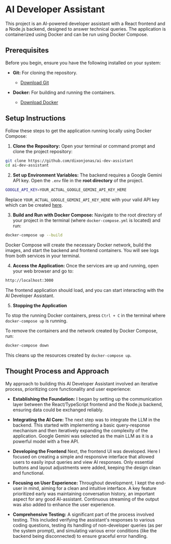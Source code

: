 # AI Developer Assistant

This project is an AI-powered developer assistant with a React frontend and a Node.js backend, designed to answer technical queries. The application is containerized using Docker and can be run using Docker Compose.

## Prerequisites

Before you begin, ensure you have the following installed on your system:

* **Git:** For cloning the repository.

  * [Download Git](https://git-scm.com/downloads)

* **Docker:** For building and running the containers.

  * [Download Docker](https://www.docker.com/get-started)

## Setup Instructions

Follow these steps to get the application running locally using Docker Compose:

1. **Clone the Repository:**
   Open your terminal or command prompt and clone the project repository:

```bash
git clone https://github.com/dixonjonas/ai-dev-assistant
cd ai-dev-assistant
```

2. **Set up Environment Variables:**
The backend requires a Google Gemini API key. Open the `.env` file in the **root directory** of the project.

```bash
GOOGLE_API_KEY=YOUR_ACTUAL_GOOGLE_GEMINI_API_KEY_HERE
```

Replace `YOUR_ACTUAL_GOOGLE_GEMINI_API_KEY_HERE` with your valid API key which can be created [here](https://aistudio.google.com/app/apikey).

3. **Build and Run with Docker Compose:**
Navigate to the root directory of your project in the terminal (where `docker-compose.yml` is located) and run:

```bash
docker-compose up --build
```

Docker Compose will create the necessary Docker network, build the images, and start the backend and frontend containers. You will see logs from both services in your terminal.

4. **Access the Application:**
Once the services are up and running, open your web browser and go to:

```bash
http://localhost:3000
```

The frontend application should load, and you can start interacting with the AI Developer Assistant.

5. **Stopping the Application**

To stop the running Docker containers, press `Ctrl + C` in the terminal where `docker-compose up` is running.

To remove the containers and the network created by Docker Compose, run:

```bash
docker-compose down
```
This cleans up the resources created by `docker-compose up`.

## Thought Process and Approach

My approach to building this AI Developer Assistant involved an iterative process, prioritizing core functionality and user experience:

* **Establishing the Foundation:** I began by setting up the communication layer between the React/TypeScript frontend and the Node.js backend, ensuring data could be exchanged reliably.

* **Integrating the AI Core:** The next step was to integrate the LLM in the backend. This started with implementing a basic query-response mechanism and then iteratively expanding the complexity of the application. Google Gemini was selected as the main LLM as it is a powerful model with a free API.

* **Developing the Frontend** Next, the frontend UI was developed. Here I focused on creating a simple and responsive interface that allowed users to easily input queries and view AI responses. Only essential buttons and layout adjustments were added, keeping the design clean and functional.
 
* **Focusing on User Experience:** Throughout development, I kept the end-user in mind, aiming for a clean and intuitive interface. A key feature prioritized early was maintaining conversation history, an important aspect for any good AI-assistant. Continuous streaming of the output was also added to enhance the user experience.
 
* **Comprehensive Testing:** A significant part of the process involved testing. This included verifying the assistant's responses to various coding questions, testing its handling of non-developer queries (as per the system prompt), and simulating various error conditions (like the backend being disconnected) to ensure graceful error handling.
